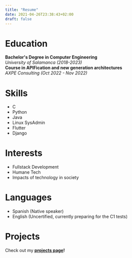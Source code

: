 ```yaml
---
title: "Resume"
date: 2021-04-26T23:38:43+02:00
draft: false
---
```


# Education
**Bachelor's Degree in Computer Engineering**  
*University of Salamanca (2018-2023)*  
**Course in APIFication and new generation architectures**  
*AXPE Consulting (Oct 2022 - Nov 2022)*

# Skills
- C
- Python
- Java
- Linux SysAdmin
- Flutter
- Django

# Interests 
- Fullstack Development
- Humane Tech
- Impacts of technology in society

# Languages
- Spanish (Native speaker)
- English (Uncertified, currently preparing for the C1 tests)



# Projects

Check out my **[projects page](/projects)!**